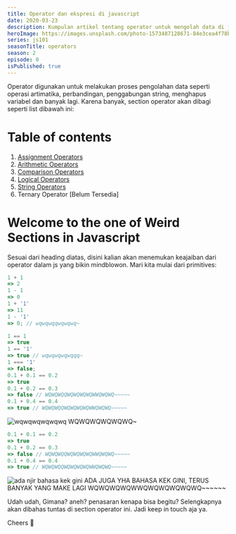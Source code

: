 ```yaml
---
title: Operator dan ekspresi di javascript
date: 2020-03-23
description: Kumpulan artikel tentang operator untuk mengolah data di javascript.
heroImage: https://images.unsplash.com/photo-1573487128671-84e3cea4f78b?ixlib=rb-1.2.1&ixid=eyJhcHBfaWQiOjEyMDd9&auto=format&fit=crop&w=631&q=80
series: js101
seasonTitle: operators
season: 2
episode: 0
isPublished: true
---
```


Operator digunakan untuk melakukan proses pengolahan data seperti operasi artimatika, perbandingan, penggabungan string, menghapus variabel dan banyak lagi. Karena banyak, section operator akan dibagi seperti list dibawah ini:

# Table of contents

1. [Assignment Operators](/js101/operators/1-assignment-operators/)
2. [Arithmetic Operators](/js101/operators/2-arithmetic-operators/)
3. [Comparison Operators](/js101/operators/3-comparison-operators/)
4. [Logical Operators](/js101/operators/4-logical-operators/)
5. [String Operators](/js101/operators/5-string-operator/)
6. Ternary Operator [Belum Tersedia]

# Welcome to the one of Weird Sections in Javascript

Sesuai dari heading diatas, disini kalian akan menemukan keajaiban dari operator dalam js yang bikin mindblowon. Mari kita mulai dari primitives:

```js
1 + 1
=> 2
1 - 1
=> 0
1 + '1'
=> 11
1 - '1'
=> 0; // wqwqwqqwqwqwq~

1 == 1
=> true
1 == '1'
=> true // wqwqwqwqwqqq~
1 === '1'
=> false;
0.1 + 0.1 == 0.2
=> true
0.1 + 0.2 == 0.3
=> false // WQWQWQQWQWQWQWQWWQWQWQ~~~~~
0.1 + 0.4 == 0.4
=> true // WQWQWQQWQWQWQWQWWQWQWQ~~~~~
```

![wqwqwqwqwqwq](https://media.giphy.com/media/jUhJJpzQHYQZvwFlWC/giphy.gif)
WQWQWQWQWQWQ~

```js
0.1 + 0.1 == 0.2
=> true
0.1 + 0.2 == 0.3
=> false // WQWQWQQWQWQWQWQWWQWQWQ~~~~~
0.1 + 0.4 == 0.4
=> true // WQWQWQQWQWQWQWQWWQWQWQ~~~~~
```

![ada njir bahasa kek gini](https://media.giphy.com/media/Z9OGuQyrfHAE8/giphy.gif)
ADA JUGA YHA BAHASA KEK GINI, TERUS BANYAK YANG MAKE LAGI WQWQWQWQWWQWQWQWQWQWQ~~~~~~

Udah udah, Gimana? aneh? penasaran kenapa bisa begitu?
Selengkapnya akan dibahas tuntas di section operator ini. Jadi keep in touch aja ya.

Cheers 🥂
